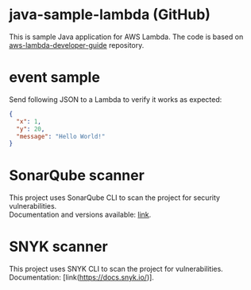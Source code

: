 # java-sample-lambda (GitHub)

This is sample Java application for AWS Lambda.
The code is based on [aws-lambda-developer-guide](https://github.com/awsdocs/aws-lambda-developer-guide/tree/main/sample-apps/java-basic) repository.

# event sample

Send following JSON to a Lambda to verify it works as expected:
```json
{
  "x": 1,
  "y": 20,
  "message": "Hello World!"
}
```

# SonarQube scanner

This project uses SonarQube CLI to scan the project for security vulnerabilities.\
Documentation and versions available: [link](https://docs.sonarsource.com/sonarqube/latest/analyzing-source-code/scanners/sonarscanner/).

# SNYK scanner

This project uses SNYK CLI to scan the project for vulnerabilities.\
Documentation: [link(https://docs.snyk.io/)].
